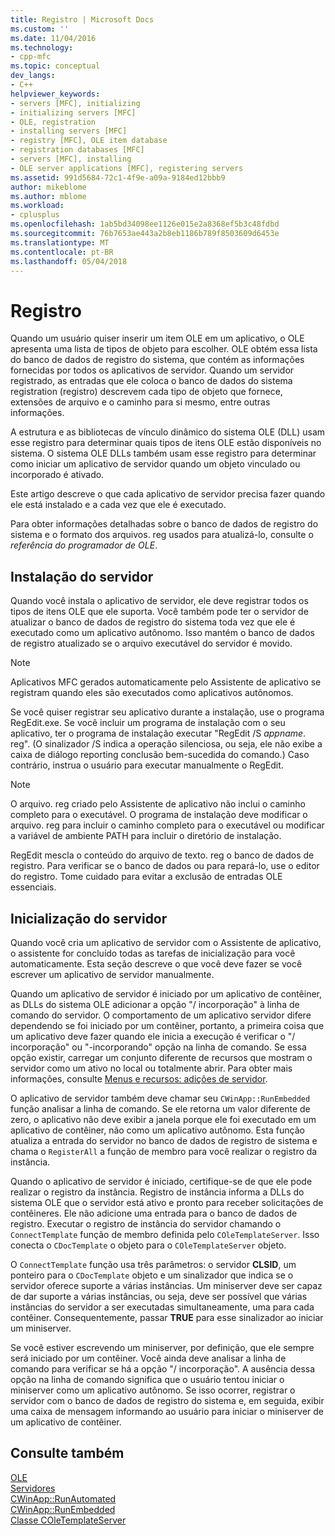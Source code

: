 ```yaml
---
title: Registro | Microsoft Docs
ms.custom: ''
ms.date: 11/04/2016
ms.technology:
- cpp-mfc
ms.topic: conceptual
dev_langs:
- C++
helpviewer_keywords:
- servers [MFC], initializing
- initializing servers [MFC]
- OLE, registration
- installing servers [MFC]
- registry [MFC], OLE item database
- registration databases [MFC]
- servers [MFC], installing
- OLE server applications [MFC], registering servers
ms.assetid: 991d5684-72c1-4f9e-a09a-9184ed12bbb9
author: mikeblome
ms.author: mblome
ms.workload:
- cplusplus
ms.openlocfilehash: 1ab5bd34098ee1126e015e2a8368ef5b3c48fdbd
ms.sourcegitcommit: 76b7653ae443a2b8eb1186b789f8503609d6453e
ms.translationtype: MT
ms.contentlocale: pt-BR
ms.lasthandoff: 05/04/2018
---
```

# <a name="registration"></a>Registro
Quando um usuário quiser inserir um item OLE em um aplicativo, o OLE apresenta uma lista de tipos de objeto para escolher. OLE obtém essa lista do banco de dados de registro do sistema, que contém as informações fornecidas por todos os aplicativos de servidor. Quando um servidor registrado, as entradas que ele coloca o banco de dados do sistema registration (registro) descrevem cada tipo de objeto que fornece, extensões de arquivo e o caminho para si mesmo, entre outras informações.  
  
 A estrutura e as bibliotecas de vínculo dinâmico do sistema OLE (DLL) usam esse registro para determinar quais tipos de itens OLE estão disponíveis no sistema. O sistema OLE DLLs também usam esse registro para determinar como iniciar um aplicativo de servidor quando um objeto vinculado ou incorporado é ativado.  
  
 Este artigo descreve o que cada aplicativo de servidor precisa fazer quando ele está instalado e a cada vez que ele é executado.  
  
 Para obter informações detalhadas sobre o banco de dados de registro do sistema e o formato dos arquivos. reg usados para atualizá-lo, consulte o *referência do programador de OLE*.  
  
##  <a name="_core_server_installation"></a> Instalação do servidor  
 Quando você instala o aplicativo de servidor, ele deve registrar todos os tipos de itens OLE que ele suporta. Você também pode ter o servidor de atualizar o banco de dados de registro do sistema toda vez que ele é executado como um aplicativo autônomo. Isso mantém o banco de dados de registro atualizado se o arquivo executável do servidor é movido.  
  
> [!NOTE]
>  Aplicativos MFC gerados automaticamente pelo Assistente de aplicativo se registram quando eles são executados como aplicativos autônomos.  
  
 Se você quiser registrar seu aplicativo durante a instalação, use o programa RegEdit.exe. Se você incluir um programa de instalação com o seu aplicativo, ter o programa de instalação executar "RegEdit /S *appname*. reg". (O sinalizador /S indica a operação silenciosa, ou seja, ele não exibe a caixa de diálogo reporting conclusão bem-sucedida do comando.) Caso contrário, instrua o usuário para executar manualmente o RegEdit.  
  
> [!NOTE]
>  O arquivo. reg criado pelo Assistente de aplicativo não inclui o caminho completo para o executável. O programa de instalação deve modificar o arquivo. reg para incluir o caminho completo para o executável ou modificar a variável de ambiente PATH para incluir o diretório de instalação.  
  
 RegEdit mescla o conteúdo do arquivo de texto. reg o banco de dados de registro. Para verificar se o banco de dados ou para repará-lo, use o editor do registro. Tome cuidado para evitar a exclusão de entradas OLE essenciais.  
  
##  <a name="_core_server_initialization"></a> Inicialização do servidor  
 Quando você cria um aplicativo de servidor com o Assistente de aplicativo, o assistente for concluído todas as tarefas de inicialização para você automaticamente. Esta seção descreve o que você deve fazer se você escrever um aplicativo de servidor manualmente.  
  
 Quando um aplicativo de servidor é iniciado por um aplicativo de contêiner, as DLLs do sistema OLE adicionar a opção "/ incorporação" à linha de comando do servidor. O comportamento de um aplicativo servidor difere dependendo se foi iniciado por um contêiner, portanto, a primeira coisa que um aplicativo deve fazer quando ele inicia a execução é verificar o "/ incorporação" ou "-incorporando" opção na linha de comando. Se essa opção existir, carregar um conjunto diferente de recursos que mostram o servidor como um ativo no local ou totalmente abrir. Para obter mais informações, consulte [Menus e recursos: adições de servidor](../mfc/menus-and-resources-server-additions.md).  
  
 O aplicativo de servidor também deve chamar seu `CWinApp::RunEmbedded` função analisar a linha de comando. Se ele retorna um valor diferente de zero, o aplicativo não deve exibir a janela porque ele foi executado em um aplicativo de contêiner, não como um aplicativo autônomo. Esta função atualiza a entrada do servidor no banco de dados de registro de sistema e chama o `RegisterAll` a função de membro para você realizar o registro da instância.  
  
 Quando o aplicativo de servidor é iniciado, certifique-se de que ele pode realizar o registro da instância. Registro de instância informa a DLLs do sistema OLE que o servidor está ativo e pronto para receber solicitações de contêineres. Ele não adicione uma entrada para o banco de dados de registro. Executar o registro de instância do servidor chamando o `ConnectTemplate` função de membro definida pelo `COleTemplateServer`. Isso conecta o `CDocTemplate` o objeto para o `COleTemplateServer` objeto.  
  
 O `ConnectTemplate` função usa três parâmetros: o servidor **CLSID**, um ponteiro para o `CDocTemplate` objeto e um sinalizador que indica se o servidor oferece suporte a várias instâncias. Um miniserver deve ser capaz de dar suporte a várias instâncias, ou seja, deve ser possível que várias instâncias do servidor a ser executadas simultaneamente, uma para cada contêiner. Consequentemente, passar **TRUE** para esse sinalizador ao iniciar um miniserver.  
  
 Se você estiver escrevendo um miniserver, por definição, que ele sempre será iniciado por um contêiner. Você ainda deve analisar a linha de comando para verificar se há a opção "/ incorporação". A ausência dessa opção na linha de comando significa que o usuário tentou iniciar o miniserver como um aplicativo autônomo. Se isso ocorrer, registrar o servidor com o banco de dados de registro do sistema e, em seguida, exibir uma caixa de mensagem informando ao usuário para iniciar o miniserver de um aplicativo de contêiner.  
  
## <a name="see-also"></a>Consulte também  
 [OLE](../mfc/ole-in-mfc.md)   
 [Servidores](../mfc/servers.md)   
 [CWinApp::RunAutomated](../mfc/reference/cwinapp-class.md#runautomated)   
 [CWinApp::RunEmbedded](../mfc/reference/cwinapp-class.md#runembedded)   
 [Classe COleTemplateServer](../mfc/reference/coletemplateserver-class.md)
